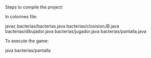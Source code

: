 Steps to compile the project:

In colorines file:

javac bacterias/bacterias.java bacterias/closisionJB.java bacterias/dibujador.java bacterias/jugador.java bacterias/pantalla.java

To execute the game:

java bacterias/pantalla
